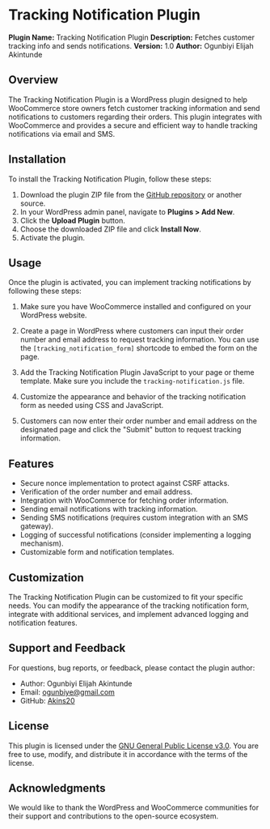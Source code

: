 # Tracking Notification Plugin

**Plugin Name:** Tracking Notification Plugin
**Description:** Fetches customer tracking info and sends notifications.
**Version:** 1.0
**Author:** Ogunbiyi Elijah Akintunde

## Overview

The Tracking Notification Plugin is a WordPress plugin designed to help WooCommerce store owners fetch customer tracking information and send notifications to customers regarding their orders. This plugin integrates with WooCommerce and provides a secure and efficient way to handle tracking notifications via email and SMS.

## Installation

To install the Tracking Notification Plugin, follow these steps:

1. Download the plugin ZIP file from the [GitHub repository](https://github.com/Akins20/Tracking-Notification-Plugin) or another source.
2. In your WordPress admin panel, navigate to **Plugins > Add New**.
3. Click the **Upload Plugin** button.
4. Choose the downloaded ZIP file and click **Install Now**.
5. Activate the plugin.

## Usage

Once the plugin is activated, you can implement tracking notifications by following these steps:

1. Make sure you have WooCommerce installed and configured on your WordPress website.

2. Create a page in WordPress where customers can input their order number and email address to request tracking information. You can use the `[tracking_notification_form]` shortcode to embed the form on the page.

3. Add the Tracking Notification Plugin JavaScript to your page or theme template. Make sure you include the `tracking-notification.js` file.

4. Customize the appearance and behavior of the tracking notification form as needed using CSS and JavaScript.

5. Customers can now enter their order number and email address on the designated page and click the "Submit" button to request tracking information.

## Features

- Secure nonce implementation to protect against CSRF attacks.
- Verification of the order number and email address.
- Integration with WooCommerce for fetching order information.
- Sending email notifications with tracking information.
- Sending SMS notifications (requires custom integration with an SMS gateway).
- Logging of successful notifications (consider implementing a logging mechanism).
- Customizable form and notification templates.

## Customization

The Tracking Notification Plugin can be customized to fit your specific needs. You can modify the appearance of the tracking notification form, integrate with additional services, and implement advanced logging and notification features.

## Support and Feedback

For questions, bug reports, or feedback, please contact the plugin author:

- Author: Ogunbiyi Elijah Akintunde
- Email: ogunbiye@gmail.com
- GitHub: [Akins20](https://github.com/Akins20/)

## License

This plugin is licensed under the [GNU General Public License v3.0](LICENSE.txt). You are free to use, modify, and distribute it in accordance with the terms of the license.

## Acknowledgments

We would like to thank the WordPress and WooCommerce communities for their support and contributions to the open-source ecosystem.

